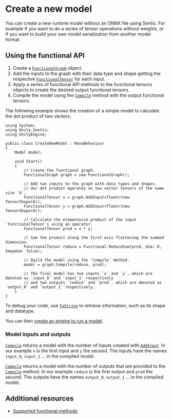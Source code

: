 # Create a new model

You can create a new runtime model without an ONNX file using Sentis. For example if you want to do a series of tensor operations without weights, or if you want to build your own model serialization from another model format.

## Using the functional API

1. Create a [`FunctionalGraph`](xref:Unity.Sentis.FunctionalGraph) object.
2. Add the inputs to the graph with their data type and shape getting the respective [`FunctionalTensor`](xref:Unity.Sentis.FunctionalTensor) for each input.
3. Apply a series of functional API methods to the functional tensors objects to create the desired output functional tensors.
4. Compile the model using the [`Compile`](xref:Unity.Sentis.FunctionalGraph.Compile*) method with the output functional tensors.

The following example shows the creation of a simple model to calculate the dot product of two vectors.

```
using System;
using Unity.Sentis;
using UnityEngine;

public class CreateNewModel : MonoBehaviour
{
    Model model;

    void Start()
    {
        // Create the functional graph.
        FunctionalGraph graph = new FunctionalGraph();

        // Add two inputs to the graph with data types and shapes.
        // Our dot product operates on two vector tensors of the same size `6`.
        FunctionalTensor x = graph.AddInput<float>(new TensorShape(6));
        FunctionalTensor y = graph.AddInput<float>(new TensorShape(6));

        // Calculate the elementwise product of the input `FunctionalTensor`s using an operator.
        FunctionalTensor prod = x * y;

        // Sum the product along the first axis flattening the summed dimension.
        FunctionalTensor reduce = Functional.ReduceSum(prod, dim: 0, keepdim: false);

        // Build the model using the `Compile` method.
        model = graph.Compile(reduce, prod);

        // The final model has two inputs `x` and `y`, which are denoted as `input_0` and `input_1` respectively
        // and two outputs `reduce` and `prod`, which are denoted as `output_0` and `output_1` respectively.
    }
}
```

To debug your code, use [`ToString`](xref:Unity.Sentis.FunctionalTensor.ToString) to retrieve information, such as its shape and datatype.

You can then [create an engine to run a model](create-an-engine.md).

### Model inputs and outputs

[`Compile`](xref:Unity.Sentis.FunctionalGraph.Compile*) returns a model with the number of inputs created with [`AddInput`](xref:Unity.Sentis.FunctionalGraph.AddInput*). In our example `x` is the first input and `y` the second.
The inputs have the names `input_0`, `input_1` ... in the compiled model.

[`Compile`](xref:Unity.Sentis.FunctionalGraph.Compile*) returns a model with the number of outputs that are provided to the [`Compile`](xref:Unity.Sentis.FunctionalGraph.Compile*) method. In our example `reduce` is the first output and `prod` the second.
The outputs have the names `output_0`, `output_1` ... in the compiled model.

## Additional resources

- [Supported functional methods](supported-functional-methods.md)
